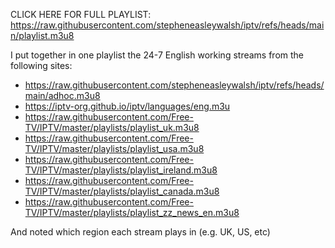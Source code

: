 CLICK HERE FOR FULL PLAYLIST: https://raw.githubusercontent.com/stepheneasleywalsh/iptv/refs/heads/main/playlist.m3u8


I put together in one playlist the 24-7 English working streams from the following sites:

- https://raw.githubusercontent.com/stepheneasleywalsh/iptv/refs/heads/main/adhoc.m3u8
- https://iptv-org.github.io/iptv/languages/eng.m3u
- https://raw.githubusercontent.com/Free-TV/IPTV/master/playlists/playlist_uk.m3u8
- https://raw.githubusercontent.com/Free-TV/IPTV/master/playlists/playlist_usa.m3u8
- https://raw.githubusercontent.com/Free-TV/IPTV/master/playlists/playlist_ireland.m3u8
- https://raw.githubusercontent.com/Free-TV/IPTV/master/playlists/playlist_canada.m3u8
- https://raw.githubusercontent.com/Free-TV/IPTV/master/playlists/playlist_zz_news_en.m3u8

And noted which region each stream plays in (e.g. UK, US, etc)